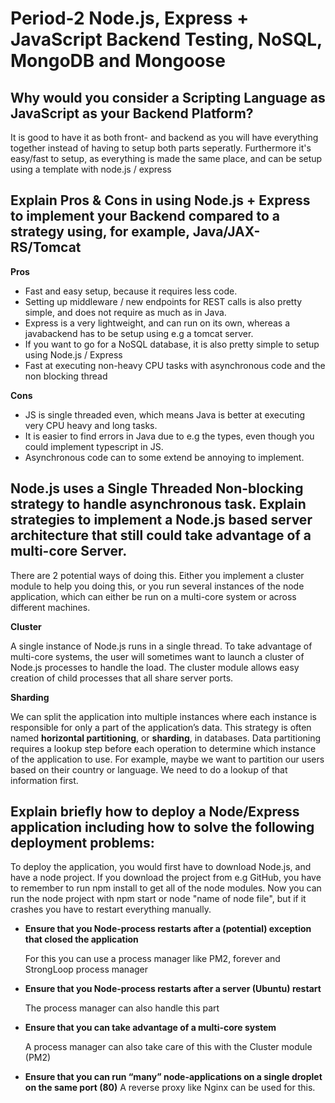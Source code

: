 # Period-2 Node.js, Express + JavaScript Backend Testing, NoSQL, MongoDB and Mongoose
## Why would you consider a Scripting Language as JavaScript as your Backend Platform?
It is good to have it as both front- and backend as you will have everything together instead of having to setup both parts seperatly.
Furthermore it's easy/fast to setup, as everything is made the same place, and can be setup using a template with node.js / express

## Explain Pros & Cons in using Node.js + Express to implement your Backend compared to a strategy using, for example, Java/JAX-RS/Tomcat
**Pros**
* Fast and easy setup, because it requires less code.
* Setting up middleware / new endpoints for REST calls is also pretty simple, and does not require as much as in Java.
* Express is a very lightweight, and can run on its own, whereas a javabackend has to be setup using e.g a tomcat server.
* If you want to go for a NoSQL database, it is also pretty simple to setup using Node.js / Express
* Fast at executing non-heavy CPU tasks with asynchronous code and the non blocking thread

**Cons**
* JS is single threaded even, which means Java is better at executing very CPU heavy and long tasks.
* It is easier to find errors in Java due to e.g the types, even though you could implement typescript in JS.
* Asynchronous code can to some extend be annoying to implement.

## Node.js uses a Single Threaded Non-blocking strategy to handle asynchronous task. Explain strategies to implement a Node.js based server architecture that still could take advantage of a multi-core Server.
There are 2 potential ways of doing this.
Either you implement a cluster module to help you doing this, or you run several instances of the node application, which can either be run on a multi-core system or across different machines.

**Cluster**

A single instance of Node.js runs in a single thread. To take advantage of multi-core systems, the user will sometimes want to launch a cluster of Node.js processes to handle the load. The cluster module allows easy creation of child processes that all share server ports.

**Sharding**

We can split the application into multiple instances where each instance is responsible for only a part of the application’s data. This strategy is often named **horizontal partitioning**, or **sharding**, in databases. Data partitioning requires a lookup step before each operation to determine which instance of the application to use. For example, maybe we want to partition our users based on their country or language. We need to do a lookup of that information first.

## Explain briefly how to deploy a Node/Express application including how to solve the following deployment problems:
To deploy the application, you would first have to download Node.js, and have a node project.
If you download the project from e.g GitHub, you have to remember to run npm install to get all of the node modules.
Now you can run the node project with npm start or node "name of node file", but if it crashes you have to restart everything manually.
* **Ensure that you Node-process restarts after a (potential) exception that closed the application**

    For this you can use a process manager like PM2, forever and StrongLoop process manager
* **Ensure that you Node-process restarts after a server (Ubuntu) restart**

    The process manager can also handle this part
* **Ensure that you can take advantage of a multi-core system**

    A process manager can also take care of this with the Cluster module (PM2)
* **Ensure that you can run “many” node-applications on a single droplet on the same port (80)**
    A reverse proxy like Nginx can be used for this.
